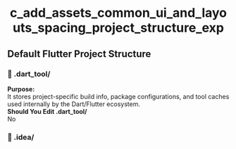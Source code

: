 # <p align="center"> c_add_assets_common_ui_and_layouts_spacing_project_structure_exp <p>

## Default Flutter Project Structure

### 📂 .dart_tool/ 
**Purpose:**<br>
    It stores project-specific build info, package configurations, and tool caches used internally by the Dart/Flutter ecosystem.<br>
**Should You Edit .dart_tool/**<br>
    No
### 📂 .idea/